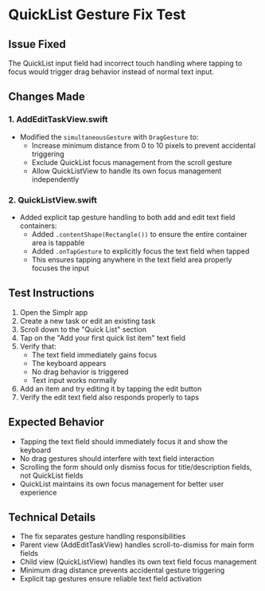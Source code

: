 # QuickList Gesture Fix Test

## Issue Fixed
The QuickList input field had incorrect touch handling where tapping to focus would trigger drag behavior instead of normal text input.

## Changes Made

### 1. AddEditTaskView.swift
- Modified the `simultaneousGesture` with `DragGesture` to:
  - Increase minimum distance from 0 to 10 pixels to prevent accidental triggering
  - Exclude QuickList focus management from the scroll gesture
  - Allow QuickListView to handle its own focus management independently

### 2. QuickListView.swift
- Added explicit tap gesture handling to both add and edit text field containers:
  - Added `.contentShape(Rectangle())` to ensure the entire container area is tappable
  - Added `.onTapGesture` to explicitly focus the text field when tapped
  - This ensures tapping anywhere in the text field area properly focuses the input

## Test Instructions

1. Open the Simplr app
2. Create a new task or edit an existing task
3. Scroll down to the "Quick List" section
4. Tap on the "Add your first quick list item" text field
5. Verify that:
   - The text field immediately gains focus
   - The keyboard appears
   - No drag behavior is triggered
   - Text input works normally
6. Add an item and try editing it by tapping the edit button
7. Verify the edit text field also responds properly to taps

## Expected Behavior
- Tapping the text field should immediately focus it and show the keyboard
- No drag gestures should interfere with text field interaction
- Scrolling the form should only dismiss focus for title/description fields, not QuickList fields
- QuickList maintains its own focus management for better user experience

## Technical Details
- The fix separates gesture handling responsibilities
- Parent view (AddEditTaskView) handles scroll-to-dismiss for main form fields
- Child view (QuickListView) handles its own text field focus management
- Minimum drag distance prevents accidental gesture triggering
- Explicit tap gestures ensure reliable text field activation